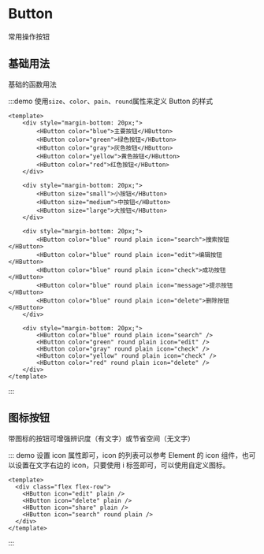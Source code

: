 # Button
常用操作按钮

## 基础用法

基础的函数用法

:::demo 使用`size`、`color`、`pain`、`round`属性来定义 Button 的样式

```vue
<template>
    <div style="margin-bottom: 20px;">
        <HButton color="blue">主要按钮</HButton>
        <HButton color="green">绿色按钮</HButton>
        <HButton color="gray">灰色按钮</HButton>
        <HButton color="yellow">黄色按钮</HButton>
        <HButton color="red">红色按钮</HButton>
    </div>

    <div style="margin-bottom: 20px;">
        <HButton size="small">小按钮</HButton>
        <HButton size="medium">中按钮</HButton>
        <HButton size="large">大按钮</HButton>
    </div>

    <div style="margin-bottom: 20px;">
        <HButton color="blue" round plain icon="search">搜索按钮</HButton>
        <HButton color="blue" round plain icon="edit">编辑按钮</HButton>
        <HButton color="blue" round plain icon="check">成功按钮</HButton>
        <HButton color="blue" round plain icon="message">提示按钮</HButton>
        <HButton color="blue" round plain icon="delete">删除按钮</HButton>
    </div>

    <div style="margin-bottom: 20px;">
        <HButton color="blue" round plain icon="search" />
        <HButton color="green" round plain icon="edit" />
        <HButton color="gray" round plain icon="check" />
        <HButton color="yellow" round plain icon="check" />
        <HButton color="red" round plain icon="delete" />
    </div>
</template>
```


:::
## 图标按钮

带图标的按钮可增强辨识度（有文字）或节省空间（无文字）

::: demo 设置 icon 属性即可，icon 的列表可以参考 Element 的 icon 组件，也可以设置在文字右边的 icon，只要使用 i 标签即可，可以使用自定义图标。

```vue
<template>
  <div class="flex flex-row">
    <HButton icon="edit" plain />
    <HButton icon="delete" plain />
    <HButton icon="share" plain />
    <HButton icon="search" round plain />
  </div>
</template>
```
:::